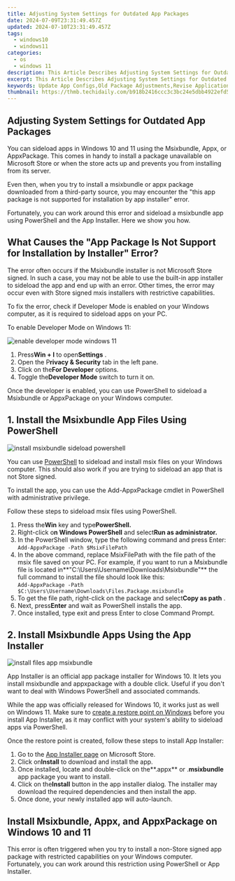 ```yaml
---
title: Adjusting System Settings for Outdated App Packages
date: 2024-07-09T23:31:49.457Z
updated: 2024-07-10T23:31:49.457Z
tags:
  - windows10
  - windows11
categories:
  - os
  - windows 11
description: This Article Describes Adjusting System Settings for Outdated App Packages
excerpt: This Article Describes Adjusting System Settings for Outdated App Packages
keywords: Update App Configs,Old Package Adjustments,Revise Application Settings,Upgrade App Packages,Tweak Outdated Software,Modify Obsolete Apps,Fix Deprecated Profiles
thumbnail: https://thmb.techidaily.com/b918b2416ccc3c3bc24e5dbb4922efd59cd6316c83a82113344d8ae306f1223c.jpg
---
```


## Adjusting System Settings for Outdated App Packages

 You can sideload apps in Windows 10 and 11 using the Msixbundle, Appx, or AppxPackage. This comes in handy to install a package unavailable on Microsoft Store or when the store acts up and prevents you from installing from its server.

 Even then, when you try to install a msixbundle or appx package downloaded from a third-party source, you may encounter the "this app package is not supported for installation by app installer" error.

 Fortunately, you can work around this error and sideload a msixbundle app using PowerShell and the App Installer. Here we show you how.

## What Causes the "App Package Is Not Support for Installation by Installer" Error?

 The error often occurs if the Msixbundle installer is not Microsoft Store signed. In such a case, you may not be able to use the built-in app installer to sideload the app and end up with an error. Other times, the error may occur even with Store signed mxis installers with restrictive capabilities.

 To fix the error, check if Developer Mode is enabled on your Windows computer, as it is required to sideload apps on your PC.

To enable Developer Mode on Windows 11:

![enable developer mode windows 11](https://static1.makeuseofimages.com/wordpress/wp-content/uploads/2023/02/enable-developer-mode-windows-11.jpg)

1. Press**Win + I** to open**Settings** .
2. Open the P**rivacy & Security** tab in the left pane.
3. Click on the**For Developer** options.
4. Toggle the**Developer Mode** switch to turn it on.

 Once the developer is enabled, you can use PowerShell to sideload a Msixbundle or AppxPackage on your Windows computer.

## 1\. Install the Msixbundle App Files Using PowerShell

![install msixbundle sideload powershell](https://static1.makeuseofimages.com/wordpress/wp-content/uploads/2023/02/install-msixbundle-sideload-powershell.jpg)

 You can use [PowerShell](https://www.makeuseof.com/what-is-windows-powershell/) to sideload and install msix files on your Windows computer. This should also work if you are trying to sideload an app that is not Store signed.

 To install the app, you can use the Add-AppxPackage cmdlet in PowerShell with administrative privilege.

Follow these steps to sideload msix files using PowerShell.

1. Press the**Win** key and type**PowerShell.**
2. Right-click o**n Windows PowerShell** and select**Run as administrator.**
3. In the PowerShell window, type the following command and press Enter:  
`Add-AppxPackage -Path $MsixFilePath`
4. In the above command, replace MsixFilePath with the file path of the msix file saved on your PC. For example, if you want to run a Msixbundle file is located in**"C:\\Users\\Username\\Downloads\\Msixbundle"** the full command to install the file should look like this:  
`Add-AppxPackage -Path $C:\Users\Username\Downloads\Files.Package.msixbundle`
5. To get the file path, right-click on the package and select**Copy as path** .
6. Next, press**Enter** and wait as PowerShell installs the app.
7. Once installed, type exit and press Enter to close Command Prompt.

## 2\. Install Msixbundle Apps Using the App Installer

![install files app msixbundle](https://static1.makeuseofimages.com/wordpress/wp-content/uploads/2023/02/install-files-app-msixbundle.jpg)

 App Installer is an official app package installer for Windows 10\. It lets you install msixbundle and appxpackage with a double click. Useful if you don't want to deal with Windows PowerShell and associated commands.

 While the app was officially released for Windows 10, it works just as well on Windows 11\. Make sure to [create a restore point on Windows](https://www.makeuseof.com/windows-11-create-restore-point/) before you install App Installer, as it may conflict with your system's ability to sideload apps via PowerShell.

 Once the restore point is created, follow these steps to install App Installer:

1. Go to the [App Installer page](https://apps.microsoft.com/store/detail/app-installer/9NBLGGH4NNS1) on Microsoft Store.
2. Click on**Install** to download and install the app.
3. Once installed, locate and double-click on the**.appx** or .**msixbundle** app package you want to install.
4. Click on the**Install** button in the app installer dialog. The installer may download the required dependencies and then install the app.
5. Once done, your newly installed app will auto-launch.

## Install Msixbundle, Appx, and AppxPackage on Windows 10 and 11

 This error is often triggered when you try to install a non-Store signed app package with restricted capabilities on your Windows computer. Fortunately, you can work around this restriction using PowerShell or App Installer.


<ins class="adsbygoogle"
     style="display:block"
     data-ad-format="autorelaxed"
     data-ad-client="ca-pub-7571918770474297"
     data-ad-slot="1223367746"></ins>



<ins class="adsbygoogle"
     style="display:block"
     data-ad-client="ca-pub-7571918770474297"
     data-ad-slot="8358498916"
     data-ad-format="auto"
     data-full-width-responsive="true"></ins>


